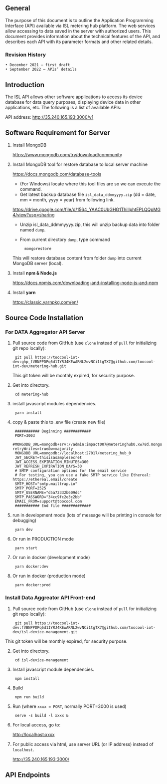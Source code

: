 ## General
The purpose of this document is to outline the Application Programming Interface (API) available via ISL metering hub platform. The web services allow accessing to data saved in the server with authorized users. This document provides information about the technical features of the API, and describes each API with its parameter formats and other related details. 

### Revision History
    • December 2021 – first draft
    • September 2022 – APIs’ details

## Introduction
The ISL API allows other software applications to access its device database for data query purposes, displaying device data in other applications, etc. The following is a list of available APIs:

API address: http://35.240.165.193:3000/v1

## Software Requirement for Server
1) Install MongoDB
    
    <https://www.mongodb.com/try/download/community>


2) Install MongoDB tool for restore database to local server machine

    <https://docs.mongodb.com/database-tools>

    - (For Windows) locate where this tool files are so we can execute the command.
    - Get latest backup database file <code>isl_data_ddmmyyyy.zip</code> (dd = date, mm = month, yyyy = year) from following link.
        
    <https://drive.google.com/file/d/1564_YAAC0UbGHG1ThiIlphtEPLQQpMG4/view?usp=sharing>
        
    - Unzip isl_data_ddmmyyyy.zip, this will unzip backup data into folder named <code>dump</code>.
    - From current directory <code>dump</code>, type command

            mongorestore

    This will restore database content from folder <code>dump</code> into current MongoDB server (local).

3) Install <strong>npm & Node.js</strong>

    <https://docs.npmjs.com/downloading-and-installing-node-js-and-npm>

4) Install <strong>yarn</strong>

    <https://classic.yarnpkg.com/en/>

## Source Code Installation

### For DATA Aggregator API Server

1) Pull source code from GitHub (use <code>clone</code> instead of <code>pull</code> for initializing git repo locally):

        git pull https://toocool-iot-dev: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@github.com/toocool-iot-dev/metering-hub.git  

    This git token will be monthly expired, for security purpose.
2) Get into directory.

        cd metering-hub

3) install javascript modules dependencies.
    
        yarn install

4) copy & paste this to .env file (create new file)

        ########### Beginning ############
        PORT=3003
        #MONGODB_URL=mongodb+srv://admin:impact007@meteringhub0.xw78d.mongodb.net/MeteringHub0?retryWrites=true&w=majority
        MONGODB_URL=mongodb://localhost:27017/metering_hub_0
        JWT_SECRET=thisisasamplesecret
        JWT_ACCESS_EXPIRATION_MINUTES=300
        JWT_REFRESH_EXPIRATION_DAYS=30
        # SMTP configuration options for the email service
        # For testing, you can use a fake SMTP service like Ethereal: https://ethereal.email/create
        SMTP_HOST="smtp.mailtrap.io"
        SMTP_PORT=2525
        SMTP_USERNAME="d5a72332b609dc"
        SMTP_PASSWORD="34cc9fc2e3c2bb"
        EMAIL_FROM=support@toocool.com
        ########### End file #############

5) run in development mode (lots of message will be printing in console for debugging)

        yarn dev

6) Or run in PRODUCTION mode    

        yarn start

7) Or run in docker (development mode)

        yarn docker:dev 

8) Or run in docker (production mode)

        yarn docker:prod

### Install Data Aggreator API Front-end
1) Pull source code from GitHub (use <code>clone</code> instead of <code>pull</code> for initializing git repo locally):

        git pull https://toocool-iot-dev:fVBNPPDPq6d1IYRJ4KEwARNL2wvNCi1tgTX7@github.com/toocool-iot-dev/isl-device-management.git 
    
This git token will be monthly expired, for security purpose.

2) Get into directory.

        cd isl-device-management
3) Install javascript module dependencies.

        npm install

4) Build 

        npm run build

5) Run (where <code>xxxx = PORT</code>, normally PORT=3000 is used)

        serve -s build -l xxxx & 
    
6) For local access, go to:
 
    <http://localhost:xxxx>

7) For public access via html, use server URL (or IP address) instead of <code>localhost</code>.

    <http://35.240.165.193:3000/>

## API Endpoints